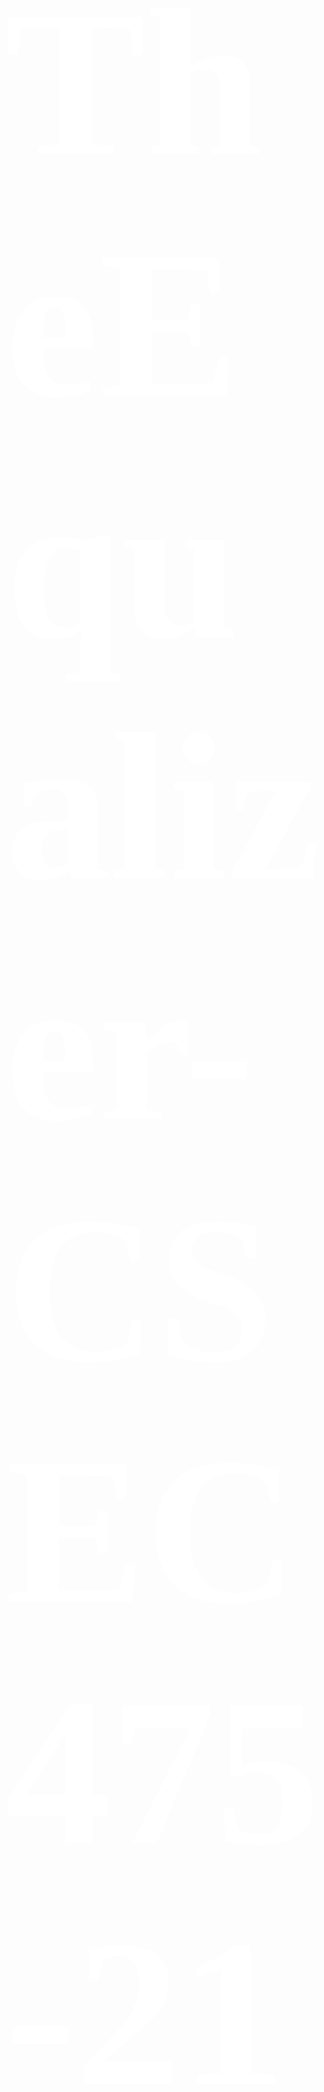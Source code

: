 <span style="color:#fff; font-family: 'Times New Roman'; font-size: 12em;">

# TheEqualizer-CSEC475-2171-Lee
Project utilizes the Nessus API to pull scans from server to record numbers and display charts and graphs using plotly.

The Equalizer creates additional visualization for Nessus Reports. It helps people who are not technologically inclined better understand the data the Nessus Report displays. This project is designed to help companies who are hired to perform penetration testing and vulnerability scans who use the Nessus Vulnerability Scanner; give their client better visualizations for both the pentester and the client.

# Current Version
1. Operating System - MacOS High Sierra 10.13
2. Nessus Server Version - 6.11.2
3. Python Version - 2.7.14


# Contact Information
For Updates/Modifications/Applause/etc.
<ul>
<li>Creator: Wesley Lee</li>
<li>Email: wtl5736@rit.edu</li>
</ul>

# Table of Contents
		A. Create a Plotly Account
		B. How to Find Plotly API Key
		C. How to Install Requirements
		D. How to Install Nessus
			Section 1. MacOS
			Section 2. Linux
		E. How to Install Python 2.7.14
		F. How to start The Equalizer
			Section 1. MacOS and Linux
		G. How to Find Nessus IP/URL, Port Number, and Report ID


## A. Create a Plotly Account

1. Go to https://plot.ly/
2. Click on "Log In" at the top right of the webpage
3. If you already have an account sign in; if you don't click on 
	the "Sign Up" tab.
4. Fill out the necessary log in information


## B. How to Find Plotly API Key

1. Login to your plotly account at https://plot.ly/
2. Once logged in you should see your username at the top right of the 
	webpage; hover your cursor over you username to see the drop down menu
3. Click on "Settings"
4. On the left side of the webpage click on "API Keys"
5. Under username on the right side of the webpage you should see 
	the section "API Keys"
6. The API Key is hidden; click on "Regenerate Key"
7. This will regenerate a new API Key
8. You will need your username and  the API Key when you run setup.py
9. Information:
   * Red Arrow = Plotly Username
   * Blue Arror = Plotly API Key

![picture](/Pictures/Plotly_Info.png)


## C. How to Install Requirements

1. Open Terminal 
2. Change the directory to TheEqualizer-CSEC475-2171-Lee
	-> "cd TheEqualizer-CSEC475-2171-Lee"
3. Run the setup program
	-> "sudo python setup.py"
4. setup.py will install the necessary python modules and will ask your for 
	your plotly username and api_key (To find your api_key look 
	at Section B in the table of contents)
5. Enter in your username and API Key for Plotly
6. After the installation is finished; you will be prompted to 
	run The Equalizer program
7. Enter 'y' to run the program or 'n' to exit


## D. How to Install Nessus

###  Section 1. MacOS

1.  Go to https://www.tenable.com/products/nessus/select-your-operating-system
2.  On left side of the webpage click "MacOS"
3.  Choose your version of MacOS (click on the .dmg file to download)
	 a. After downloading the .dmg file, if you dont have an Activation Code click on 
		"Get an Activation Code" below where you select your operating system
	 b. Choose the version of Nessus you want (Home, Professional, or Manager)
	 c. You should be emailed your activation key
4.  Run the Nessus .dmg file to install
5.  Once the Tenable Nessus Server Installer is opened and running click "Continue"
6.  Then click "Continue" and "Agree" the License Agreement for Nessus
7.  Finally, click "Install" (Requires Administrator Password)
8.  After the installation is complete click "Close"
9.  You can select "Move to Trash" unless you want to keep the .dmg file
10. This will open a browser windows; click "Connect via SSL"
11. The browser will tell you the site isn't safe; but go and click "Advanced"; 
		depending on your browser add the exception or proceed to the localhost
12. Next it will bring you to the Nessus Welcome screen; click "Continue"
13. Next enter the "Username" and your "Password" for the Administrator account 
		for Nessus, then click "Next"
14. Make sure the Registration is set to "Nessus (Home, Professional, or Manager)"
15. Then enter in your activation code that should've been emailed to you, then click "Next"
16. Nessus will download the correct version based on the activation code entered
17. After the installation is finished, log in with the administrator account 
		you created when installing Nessus


###  Section 2. Linux

1.  Go to https://www.tenable.com/products/nessus/select-your-operating-system
2.  On left side of the webpage click "Linux"
3.  Choose your distribution of Linux you're running (click on the .dmg file to download)
	  a. After downloading the .dmg file, if you dont have an Activation 
			Code click on "Get an Activation Code" below where you select your operating system
	  b. Choose the version of Nessus you want (Home, Professional, or Manager)
	  c. You should be emailed your activation key
4.  Go to the folder where you downloaded the Nesuss .rpm file in a terminal
5.  Enter "sudo rpm -ivh Nessus-version_number.rpm" (Requires Administrator Password)
	 - For example (CentOS), "sudo rpm -ivh Nessus-6.11.2-es7.x86_64.rpm"
6.  Enter in your Administrator password for the system
7.  After Nessus has finished installing you will need to start the server, 
		enter "systemctl start nessusd.service"
	 - To verify that the server is running enter 
		"systemctl status nessusd.service", you should see "active (running)" in green text
8.  Next, open https://localhost.localdomain:8834/ in a web browser
9.  The browser will tell you the site isn't safe; but go and click "Advanced"; 
		depending on your browser add the exception or proceed to the localhost
10.  Next it will bring you to the Nessus Welcome screen; click "Continue"
11. Next enter the "Username" and your "Password" for the Administrator 
		account for Nessus, then click "Next"
12. Make sure the Registration is set to "Nessus (Home, Professional, or Manager)"
13. Then enter in your activation code that should've been emailed to you, then click "Next"
14. Nessus will download the correct version based on the activation code entered
15. After the installation is finished, log in with the administrator account 
		you created when installing Nessus

## E. How to Install Python 2.7.14

1. Open a terminal and change the directory to the Desktop
  * "cd ~/Desktop"
2. Enter, "wget https://www.python.org/ftp/python/2.7.14/Python-2.7.14.tgz --no-check-certificate"
3. Then enter, "tar -xzf Python-2.7.14.tgz"
4. After the tar file is decompressed change to the directory that was extracted
  * "cd Python-2.7.14"
5. Next, enter in the terminal, "sudo ./configure"
6. Then, enter in the terminal, "sudo make install"
7. Finally, enter in the terminal, "sudo make altinstall"
8. To test python is the correct version, enter in the terminal, "python"
9. This should open a python terminal and at the top it should display "Python 2.7.14"

## F. How to start The Equalizer

1. Download the tool at https://github.com/wtl5736/TheEqualizer-CSEC475-2171-Lee.git; you can either:
  * Open a terminal and enter "git clone https://github.com/wtl5736/TheEqualizer-CSEC475-2171-Lee.git"; or
  * Download the zip file at https://github.com/wtl5736/TheEqualizer-CSEC475-2171-Lee.git
3. Once the tool is downloaded, Open a terminal
2. Change the directory to TheEqualizer-CSEC475-2171-Lee
	-> "cd TheEqualizer-CSEC475-2171-Lee"
3. Make sure you run setup.py before running The_Equalizer.py
  * "sudo python setup.py", then
  * "sudo python The_Equalizer.py"'
4. Enter the command "sudo python The_Equalizer.py" to run the program

**** You only Need to run setup.py the first time, unless you use a different account for Plotly **


## G. How to Find Nessus IP/URL, Port Number, and Report ID
1. Open your the Nessus Server in a web browser
2. Log in with the correct credentials
3. Click on the scan you are trying to access
4. Information:
  * Red Arrow = Nessus Server IP/URL Address
  * Blue Arrow = Nessus Server Port Number
  * Pink Arrow = Report ID Number

![picture](/Pictures/Nessus_Info.png)


</span>
